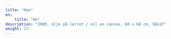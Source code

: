 ```yaml
---
title: "Han"
en:
    title: "He"
description: "2009, olje på lerret / oil on canvas, 60 x 60 cm, SOLGT"
weight: 13
---
```

